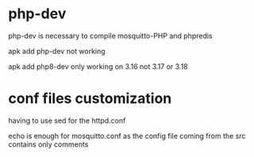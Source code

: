 # php-dev

php-dev is necessary to compile mosquitto-PHP and phpredis

apk add php-dev not working

apk add php8-dev only working on 3.16 not 3.17 or 3.18

# conf files customization

having to use sed for the httpd.conf

echo is enough for mosquitto.conf as the config file coming from the src contains only comments